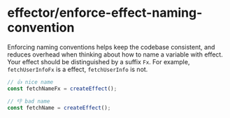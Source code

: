 # effector/enforce-effect-naming-convention

Enforcing naming conventions helps keep the codebase consistent, and reduces overhead when thinking about how to name a variable with effect. Your effect should be distinguished by a suffix `Fx`. For example, `fetchUserInfoFx` is a effect, `fetchUserInfo` is not.

```ts
// 👍 nice name
const fetchNameFx = createEffect();

// 👎 bad name
const fetchName = createEffect();
```
